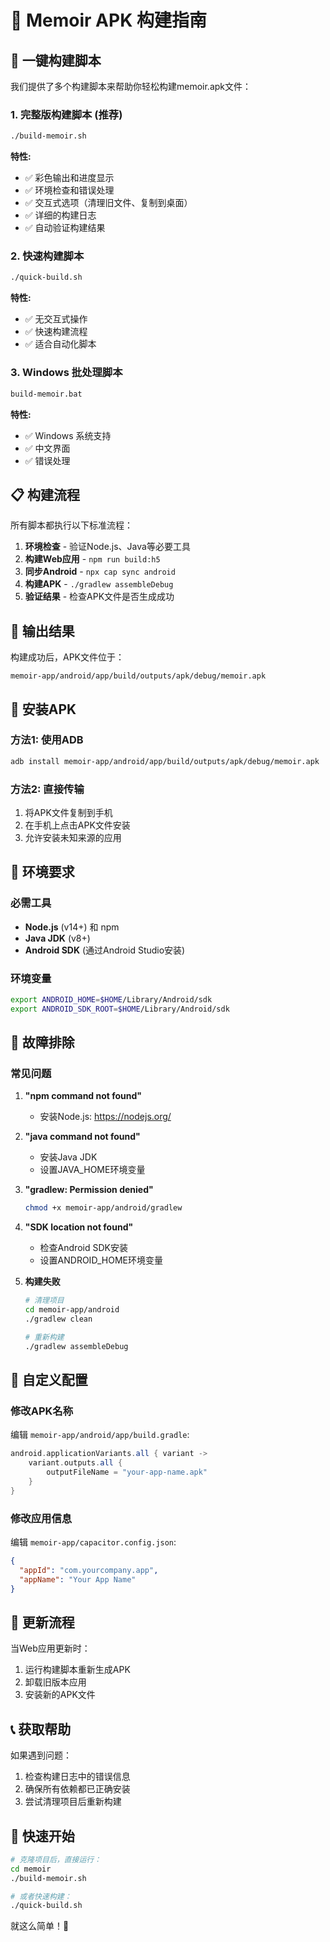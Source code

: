 # 📱 Memoir APK 构建指南

## 🚀 一键构建脚本

我们提供了多个构建脚本来帮助你轻松构建memoir.apk文件：

### 1. 完整版构建脚本 (推荐)

```bash
./build-memoir.sh
```

**特性:**
- ✅ 彩色输出和进度显示
- ✅ 环境检查和错误处理
- ✅ 交互式选项（清理旧文件、复制到桌面）
- ✅ 详细的构建日志
- ✅ 自动验证构建结果

### 2. 快速构建脚本

```bash
./quick-build.sh
```

**特性:**
- ✅ 无交互式操作
- ✅ 快速构建流程
- ✅ 适合自动化脚本

### 3. Windows 批处理脚本

```cmd
build-memoir.bat
```

**特性:**
- ✅ Windows 系统支持
- ✅ 中文界面
- ✅ 错误处理

## 📋 构建流程

所有脚本都执行以下标准流程：

1. **环境检查** - 验证Node.js、Java等必要工具
2. **构建Web应用** - `npm run build:h5`
3. **同步Android** - `npx cap sync android`
4. **构建APK** - `./gradlew assembleDebug`
5. **验证结果** - 检查APK文件是否生成成功

## 🎯 输出结果

构建成功后，APK文件位于：
```
memoir-app/android/app/build/outputs/apk/debug/memoir.apk
```

## 📲 安装APK

### 方法1: 使用ADB
```bash
adb install memoir-app/android/app/build/outputs/apk/debug/memoir.apk
```

### 方法2: 直接传输
1. 将APK文件复制到手机
2. 在手机上点击APK文件安装
3. 允许安装未知来源的应用

## 🔧 环境要求

### 必需工具
- **Node.js** (v14+) 和 npm
- **Java JDK** (v8+)
- **Android SDK** (通过Android Studio安装)

### 环境变量
```bash
export ANDROID_HOME=$HOME/Library/Android/sdk
export ANDROID_SDK_ROOT=$HOME/Library/Android/sdk
```

## 🐛 故障排除

### 常见问题

1. **"npm command not found"**
   - 安装Node.js: https://nodejs.org/

2. **"java command not found"**
   - 安装Java JDK
   - 设置JAVA_HOME环境变量

3. **"gradlew: Permission denied"**
   ```bash
   chmod +x memoir-app/android/gradlew
   ```

4. **"SDK location not found"**
   - 检查Android SDK安装
   - 设置ANDROID_HOME环境变量

5. **构建失败**
   ```bash
   # 清理项目
   cd memoir-app/android
   ./gradlew clean
   
   # 重新构建
   ./gradlew assembleDebug
   ```

## 📝 自定义配置

### 修改APK名称
编辑 `memoir-app/android/app/build.gradle`:
```gradle
android.applicationVariants.all { variant ->
    variant.outputs.all {
        outputFileName = "your-app-name.apk"
    }
}
```

### 修改应用信息
编辑 `memoir-app/capacitor.config.json`:
```json
{
  "appId": "com.yourcompany.app",
  "appName": "Your App Name"
}
```

## 🔄 更新流程

当Web应用更新时：
1. 运行构建脚本重新生成APK
2. 卸载旧版本应用
3. 安装新的APK文件

## 📞 获取帮助

如果遇到问题：
1. 检查构建日志中的错误信息
2. 确保所有依赖都已正确安装
3. 尝试清理项目后重新构建

## 🎉 快速开始

```bash
# 克隆项目后，直接运行：
cd memoir
./build-memoir.sh

# 或者快速构建：
./quick-build.sh
```

就这么简单！🚀
